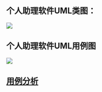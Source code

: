 ## 个人助理软件UML类图：

<img src="https://img.tanknee.cn/img/个人助理类UML类图.jpg"/>

## 个人助理软件UML用例图

<img src="https://img.tanknee.cn/img/个人助理软件UML用例图.jpg"/>

## [用例分析](./用例描述.md)
